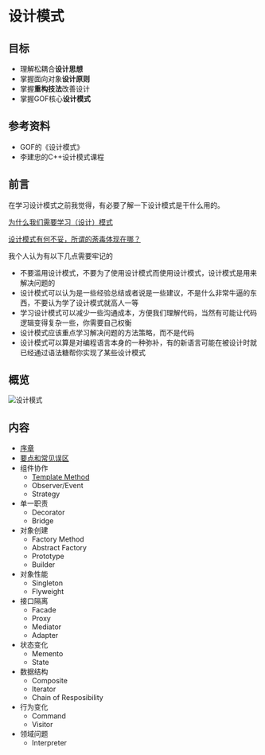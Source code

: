 # 设计模式

## 目标

* 理解松耦合**设计思想**
* 掌握面向对象**设计原则**
* 掌握**重构技法**改善设计
* 掌握GOF核心**设计模式**

## 参考资料

* GOF的《设计模式》
* 李建忠的C++设计模式课程

## 前言

在学习设计模式之前我觉得，有必要了解一下设计模式是干什么用的。

[为什么我们需要学习（设计）模式](https://zhuanlan.zhihu.com/p/19835717)

[设计模式有何不妥，所谓的荼毒体现在哪？](https://www.zhihu.com/question/23757237)

我个人认为有以下几点需要牢记的

* 不要滥用设计模式，不要为了使用设计模式而使用设计模式，设计模式是用来解决问题的
* 设计模式可以认为是一些经验总结或者说是一些建议，不是什么非常牛逼的东西，不要认为学了设计模式就高人一等
* 学习设计模式可以减少一些沟通成本，方便我们理解代码，当然有可能让代码逻辑变得复杂一些，你需要自己权衡
* 设计模式应该重点学习解决问题的方法策略，而不是代码
* 设计模式可以算是对编程语言本身的一种弥补，有的新语言可能在被设计时就已经通过语法糖帮你实现了某些设计模式

## 概览

<img src="https://s2.loli.net/2022/02/06/auHWd72ORhgrzsV.png" alt="设计模式" style="zoom:95%;" />

## 内容

*  [序章](/课堂之外/设计模式/序章.md)
*  [要点和常见误区](/课堂之外/设计模式/要点和常见误区.md)
* 组件协作
	* [Template Method]()
	* Observer/Event
	* Strategy
* 单一职责
	* Decorator
	* Bridge
* 对象创建
	* Factory Method
	* Abstract Factory
	* Prototype
	* Builder
* 对象性能
	* Singleton
	* Flyweight
* 接口隔离
	* Facade
	* Proxy
	* Mediator
	* Adapter
* 状态变化
	* Memento
	* State
* 数据结构
	* Composite
	* Iterator
	* Chain of Resposibility
* 行为变化
	* Command
	* Visitor
* 领域问题
	* Interpreter





